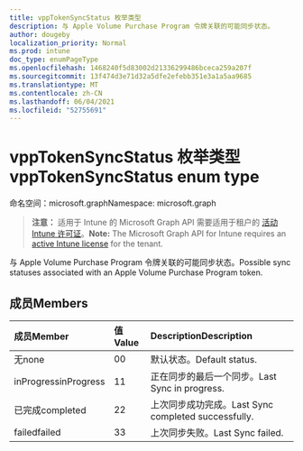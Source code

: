 ```yaml
---
title: vppTokenSyncStatus 枚举类型
description: 与 Apple Volume Purchase Program 令牌关联的可能同步状态。
author: dougeby
localization_priority: Normal
ms.prod: intune
doc_type: enumPageType
ms.openlocfilehash: 1468240f5d83002d21336299486bceca259a207f
ms.sourcegitcommit: 13f474d3e71d32a5dfe2efebb351e3a1a5aa9685
ms.translationtype: MT
ms.contentlocale: zh-CN
ms.lasthandoff: 06/04/2021
ms.locfileid: "52755691"
---
```

# <a name="vpptokensyncstatus-enum-type"></a><span data-ttu-id="aebdd-103">vppTokenSyncStatus 枚举类型</span><span class="sxs-lookup"><span data-stu-id="aebdd-103">vppTokenSyncStatus enum type</span></span>

<span data-ttu-id="aebdd-104">命名空间：microsoft.graph</span><span class="sxs-lookup"><span data-stu-id="aebdd-104">Namespace: microsoft.graph</span></span>

> <span data-ttu-id="aebdd-105">**注意：** 适用于 Intune 的 Microsoft Graph API 需要适用于租户的 [活动 Intune 许可证](https://go.microsoft.com/fwlink/?linkid=839381)。</span><span class="sxs-lookup"><span data-stu-id="aebdd-105">**Note:** The Microsoft Graph API for Intune requires an [active Intune license](https://go.microsoft.com/fwlink/?linkid=839381) for the tenant.</span></span>

<span data-ttu-id="aebdd-106">与 Apple Volume Purchase Program 令牌关联的可能同步状态。</span><span class="sxs-lookup"><span data-stu-id="aebdd-106">Possible sync statuses associated with an Apple Volume Purchase Program token.</span></span>

## <a name="members"></a><span data-ttu-id="aebdd-107">成员</span><span class="sxs-lookup"><span data-stu-id="aebdd-107">Members</span></span>
|<span data-ttu-id="aebdd-108">成员</span><span class="sxs-lookup"><span data-stu-id="aebdd-108">Member</span></span>|<span data-ttu-id="aebdd-109">值</span><span class="sxs-lookup"><span data-stu-id="aebdd-109">Value</span></span>|<span data-ttu-id="aebdd-110">Description</span><span class="sxs-lookup"><span data-stu-id="aebdd-110">Description</span></span>|
|:---|:---|:---|
|<span data-ttu-id="aebdd-111">无</span><span class="sxs-lookup"><span data-stu-id="aebdd-111">none</span></span>|<span data-ttu-id="aebdd-112">0</span><span class="sxs-lookup"><span data-stu-id="aebdd-112">0</span></span>|<span data-ttu-id="aebdd-113">默认状态。</span><span class="sxs-lookup"><span data-stu-id="aebdd-113">Default status.</span></span>|
|<span data-ttu-id="aebdd-114">inProgress</span><span class="sxs-lookup"><span data-stu-id="aebdd-114">inProgress</span></span>|<span data-ttu-id="aebdd-115">1</span><span class="sxs-lookup"><span data-stu-id="aebdd-115">1</span></span>|<span data-ttu-id="aebdd-116">正在同步的最后一个同步。</span><span class="sxs-lookup"><span data-stu-id="aebdd-116">Last Sync in progress.</span></span>|
|<span data-ttu-id="aebdd-117">已完成</span><span class="sxs-lookup"><span data-stu-id="aebdd-117">completed</span></span>|<span data-ttu-id="aebdd-118">2</span><span class="sxs-lookup"><span data-stu-id="aebdd-118">2</span></span>|<span data-ttu-id="aebdd-119">上次同步成功完成。</span><span class="sxs-lookup"><span data-stu-id="aebdd-119">Last Sync completed successfully.</span></span>|
|<span data-ttu-id="aebdd-120">failed</span><span class="sxs-lookup"><span data-stu-id="aebdd-120">failed</span></span>|<span data-ttu-id="aebdd-121">3</span><span class="sxs-lookup"><span data-stu-id="aebdd-121">3</span></span>|<span data-ttu-id="aebdd-122">上次同步失败。</span><span class="sxs-lookup"><span data-stu-id="aebdd-122">Last Sync failed.</span></span>|




